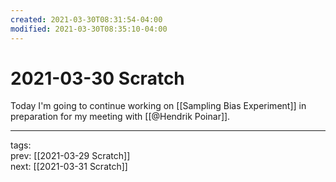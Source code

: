 ```yaml
---
created: 2021-03-30T08:31:54-04:00
modified: 2021-03-30T08:35:10-04:00
---
```


# 2021-03-30 Scratch

Today I'm going to continue working on [[Sampling Bias Experiment]] in preparation for my meeting with [[@Hendrik Poinar]].

---

tags:  
prev: [[2021-03-29 Scratch]]  
next: [[2021-03-31 Scratch]]